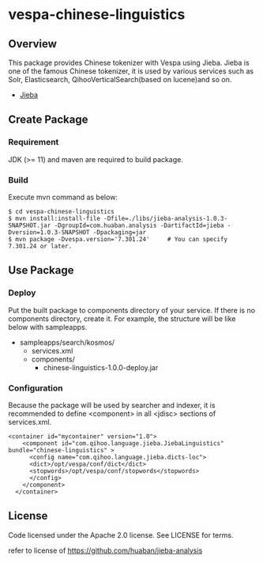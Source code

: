 # vespa-chinese-linguistics
## Overview

This package provides Chinese tokenizer with Vespa using Jieba.
Jieba is one of the famous Chinese tokenizer, it is used by various services such as Solr, Elasticsearch, QihooVerticalSearch(based on lucene)and so on.

* [Jieba](https://github.com/huaban/jieba-analysis)


## Create Package

### Requirement

JDK (>= 11) and maven are required to build package.

### Build

Execute mvn command as below:

```
$ cd vespa-chinese-linguistics
$ mvn install:install-file -Dfile=./libs/jieba-analysis-1.0.3-SNAPSHOT.jar -DgroupId=com.huaban.analysis -DartifactId=jieba -Dversion=1.0.3-SNAPSHOT -Dpackaging=jar
$ mvn package -Dvespa.version='7.301.24'     # You can specify 7.301.24 or later.
```

## Use Package

### Deploy

Put the built package to components directory of your service. If there is no components directory, create it. For example, the structure will be like below with sampleapps.

* sampleapps/search/kosmos/
    * services.xml
    * components/
        * chinese-linguistics-1.0.0-deploy.jar

### Configuration

Because the package will be used by searcher and indexer, it is recommended to define &lt;component&gt; in all &lt;jdisc&gt; sections of services.xml.

```
<container id="mycontainer" version="1.0">
    <component id="com.qihoo.language.jieba.JiebaLinguistics" bundle="chinese-linguistics" >
      <config name="com.qihoo.language.jieba.dicts-loc">
      <dict>/opt/vespa/conf/dict</dict>
      <stopwords>/opt/vespa/conf/stopwords</stopwords>
      </config>
    </component>
  </container>
```


## License

Code licensed under the Apache 2.0 license. See LICENSE for terms.

refer to license of https://github.com/huaban/jieba-analysis
